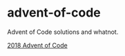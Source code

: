 # advent-of-code

Advent of Code solutions and whatnot.

[2018 Advent of Code](https://adventofcode.com/2018)
